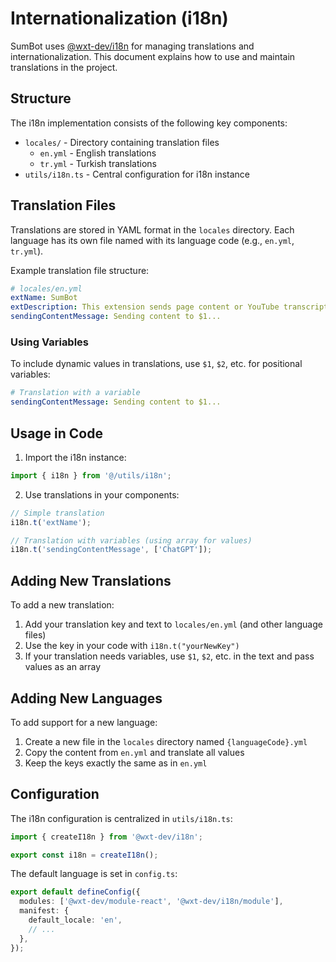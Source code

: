 # Internationalization (i18n)

SumBot uses [@wxt-dev/i18n](https://wxt.dev/i18n.html) for managing translations and internationalization. This document explains how to use and maintain translations in the project.

## Structure

The i18n implementation consists of the following key components:

- `locales/` - Directory containing translation files
  - `en.yml` - English translations
  - `tr.yml` - Turkish translations
- `utils/i18n.ts` - Central configuration for i18n instance

## Translation Files

Translations are stored in YAML format in the `locales` directory. Each language has its own file named with its language code (e.g., `en.yml`, `tr.yml`).

Example translation file structure:

```yaml
# locales/en.yml
extName: SumBot
extDescription: This extension sends page content or YouTube transcript to a chatbot of your choice for summarization.
sendingContentMessage: Sending content to $1...
```

### Using Variables

To include dynamic values in translations, use `$1`, `$2`, etc. for positional variables:

```yaml
# Translation with a variable
sendingContentMessage: Sending content to $1...
```

## Usage in Code

1. Import the i18n instance:

```typescript
import { i18n } from '@/utils/i18n';
```

2. Use translations in your components:

```typescript
// Simple translation
i18n.t('extName');

// Translation with variables (using array for values)
i18n.t('sendingContentMessage', ['ChatGPT']);
```

## Adding New Translations

To add a new translation:

1. Add your translation key and text to `locales/en.yml` (and other language files)
2. Use the key in your code with `i18n.t("yourNewKey")`
3. If your translation needs variables, use `$1`, `$2`, etc. in the text and pass values as an array

## Adding New Languages

To add support for a new language:

1. Create a new file in the `locales` directory named `{languageCode}.yml`
2. Copy the content from `en.yml` and translate all values
3. Keep the keys exactly the same as in `en.yml`

## Configuration

The i18n configuration is centralized in `utils/i18n.ts`:

```typescript
import { createI18n } from '@wxt-dev/i18n';

export const i18n = createI18n();
```

The default language is set in `config.ts`:

```typescript
export default defineConfig({
  modules: ['@wxt-dev/module-react', '@wxt-dev/i18n/module'],
  manifest: {
    default_locale: 'en',
    // ...
  },
});
```
